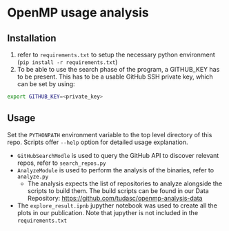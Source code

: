 # OpenMP usage analysis

## Installation
1. refer to `requirements.txt` to setup the necessary python environment (`pip install -r requirements.txt`)
3. To be able to use the search phase of the program, a GITHUB_KEY has to be present. This has to be a usable GitHub SSH private key, which can be set by using:
```sh
export GITHUB_KEY=<private_key>
```

## Usage
Set the `PYTHONPATH` environment variable to the top level directory of this repo. Scripts offer `--help` option for detailed usage explanation.
* `GitHubSearchModle` is used to query the GitHub API to discover relevant repos, refer to `search_repos.py`
* `AnalyzeModule` is used to perform the analysis of the binaries, refer to `analyze.py`
  * The analysis expects the list of repositories to analyze alongside the scripts to build them. The build scripts can be found in our Data Repository: https://github.com/tudasc/openmp-analysis-data
* The `explore_result.ipnb` jupyther notebook was used to create all the plots in our publication. Note that jupyther is not included in the `requirements.txt` 
